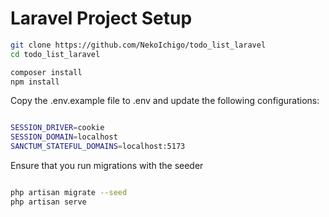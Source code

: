 # Laravel Project Setup

```bash
git clone https://github.com/NekoIchigo/todo_list_laravel
cd todo_list_laravel

composer install
npm install

```

Copy the .env.example file to .env and update the following configurations:

```bash

SESSION_DRIVER=cookie
SESSION_DOMAIN=localhost
SANCTUM_STATEFUL_DOMAINS=localhost:5173

```

Ensure that you run migrations with the seeder
```bash

php artisan migrate --seed
php artisan serve

```
